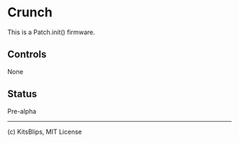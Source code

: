 # Crunch

This is a Patch.init() firmware.

## Controls

None

## Status

Pre-alpha

---

(c) KitsBlips, MIT License